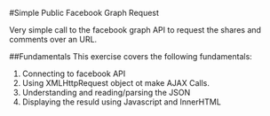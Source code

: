 #Simple Public Facebook Graph Request

Very simple call to the facebook graph API to request the shares and comments over an URL.

##Fundamentals
This exercise covers the following fundamentals:
1. Connecting to facebook API
2. Using XMLHttpRequest object ot make AJAX Calls.
3. Understanding and reading/parsing the JSON
4. Displaying the resuld using Javascript and InnerHTML
